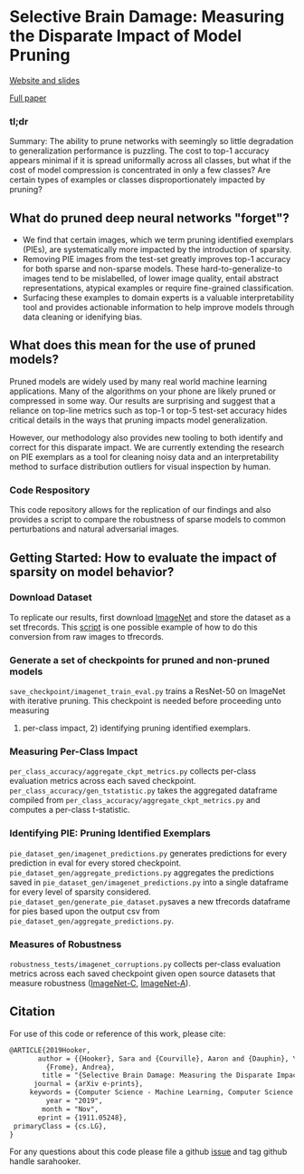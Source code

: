 # Selective Brain Damage: Measuring the Disparate Impact of Model Pruning

[Website and slides](https://weightpruningdamage.github.io/)

[Full paper](https://arxiv.org/abs/1911.05248)

### tl;dr

Summary: The ability to prune networks with seemingly so little degradation to
generalization performance is puzzling. The cost to top-1 accuracy appears
minimal if it is spread uniformally across all classes, but what if the cost of
model compression is concentrated in only a few classes? Are certain types of
examples or classes disproportionately impacted by pruning?

## What do pruned deep neural networks "forget"?

- We find that certain images, which we term pruning identified exemplars (PIEs), are systematically more impacted by the introduction of sparsity.
- Removing PIE images from the test-set greatly improves top-1 accuracy for both sparse and non-sparse models. These hard-to-generalize-to images tend to be mislabelled, of lower image quality, entail abstract representations, atypical examples or require fine-grained classification.
- Surfacing these examples to domain experts is a valuable interpretability tool and provides actionable information to help improve models through data cleaning or idenifying bias.

## What does this mean for the use of pruned models?

Pruned models are widely used by many real world machine learning applications.
Many of the algorithms on your phone are likely pruned or compressed in some
way. Our results are surprising and suggest that a reliance on top-line metrics
such as top-1 or top-5 test-set accuracy hides critical details in the ways that
pruning impacts model generalization.

However, our methodology also provides new tooling to both identify and correct
for this disparate impact. We are currently extending the research on PIE
exemplars as a tool for cleaning noisy data and an interpretability method to surface
distribution outliers for visual inspection by human.

### Code Respository

This code repository allows for the replication of our findings and also provides a script to compare the robustness of sparse models to common perturbations and natural adversarial images.

## Getting Started: How to evaluate the impact of sparsity on model behavior?

### Download Dataset

To replicate our results, first download [ImageNet](http://www.image-net.org/) and store the dataset as a set tfrecords. This [script](https://github.com/tensorflow/models/blob/master/research/inception/inception/data/build_image_data.py) is one possible example of how to do this conversion from raw images to tfrecords.

### Generate a set of checkpoints for pruned and non-pruned models

`save_checkpoint/imagenet_train_eval.py` trains a ResNet-50 on ImageNet with
iterative pruning. This checkpoint is needed before proceeding unto measuring
1) per-class impact, 2) identifying pruning identified exemplars.

### Measuring Per-Class Impact

`per_class_accuracy/aggregate_ckpt_metrics.py` collects per-class evaluation metrics across each saved checkpoint.
`per_class_accuracy/gen_tstatistic.py` takes the aggregated dataframe compiled from `per_class_accuracy/aggregate_ckpt_metrics.py` and computes a per-class t-statistic.

### Identifying PIE: Pruning Identified Exemplars

`pie_dataset_gen/imagenet_predictions.py` generates predictions for every prediction in eval for every stored checkpoint.
`pie_dataset_gen/aggregate_predictions.py` aggregates the predictions saved in `pie_dataset_gen/imagenet_predictions.py` into a single dataframe for every level of sparsity considered.
`pie_dataset_gen/generate_pie_dataset.py`saves a new tfrecords dataframe for pies based upon the output csv from `pie_dataset_gen/aggregate_predictions.py`.

### Measures of Robustness

`robustness_tests/imagenet_corruptions.py` collects per-class evaluation metrics across each saved checkpoint given open source datasets that measure robustness ([ImageNet-C](https://github.com/hendrycks/robustness), [ImageNet-A](https://github.com/hendrycks/natural-adv-examples)).

## Citation

For use of this code or reference of this work, please cite:

```latex
@ARTICLE{2019Hooker,
       author = {{Hooker}, Sara and {Courville}, Aaron and {Dauphin}, Yann and
         {Frome}, Andrea},
        title = "{Selective Brain Damage: Measuring the Disparate Impact of Model Pruning}",
      journal = {arXiv e-prints},
     keywords = {Computer Science - Machine Learning, Computer Science - Artificial Intelligence, Computer Science - Computer Vision and Pattern Recognition, Statistics - Machine Learning},
         year = "2019",
        month = "Nov",
       eprint = {1911.05248},
 primaryClass = {cs.LG},
}
```

For any questions about this code please file a github [issue](https://github.com/google-research/google-research/issues) and tag github handle sarahooker.




